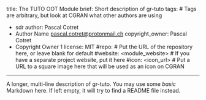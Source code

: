title: The TUTO OOT Module
brief: Short description of gr-tuto
tags: # Tags are arbitrary, but look at CGRAN what other authors are using
  - sdr
author: Pascal Cotret
  - Author Name <pascal.cotret@protonmail.ch>
copyright_owner: Pascal Cotret
  - Copyright Owner 1
license: MIT
#repo: # Put the URL of the repository here, or leave blank for default
#website: <module_website> # If you have a separate project website, put it here
#icon: <icon_url> # Put a URL to a square image here that will be used as an icon on CGRAN
---
A longer, multi-line description of gr-tuto.
You may use some *basic* Markdown here.
If left empty, it will try to find a README file instead.
